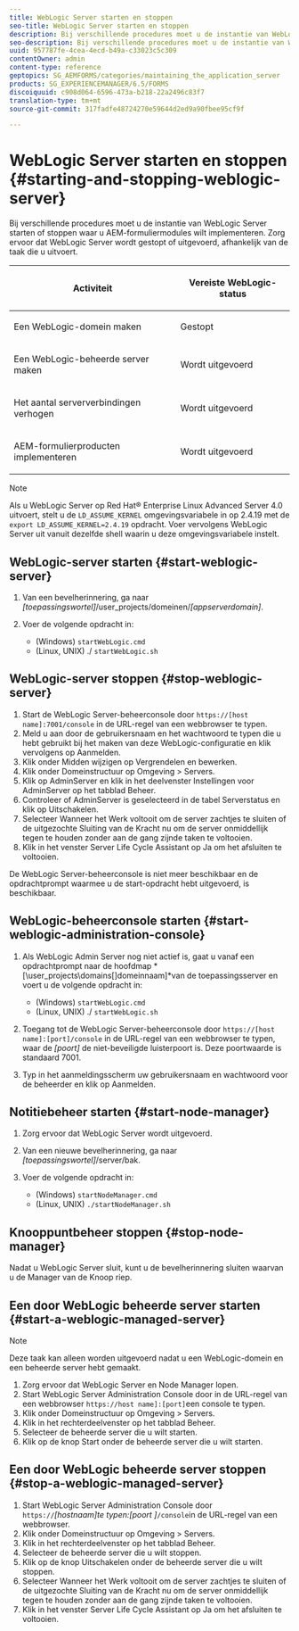 ```yaml
---
title: WebLogic Server starten en stoppen
seo-title: WebLogic Server starten en stoppen
description: Bij verschillende procedures moet u de instantie van WebLogic Server starten of stoppen waar u AEM-formuliermodules wilt implementeren. In dit document wordt beschreven hoe u de WebLogic-server start en stopt.
seo-description: Bij verschillende procedures moet u de instantie van WebLogic Server starten of stoppen waar u AEM-formuliermodules wilt implementeren. In dit document wordt beschreven hoe u de WebLogic-server start en stopt.
uuid: 957787fe-4cea-4ecd-b49a-c33023c5c309
contentOwner: admin
content-type: reference
geptopics: SG_AEMFORMS/categories/maintaining_the_application_server
products: SG_EXPERIENCEMANAGER/6.5/FORMS
discoiquuid: c908d064-6596-473a-b218-22a2496c83f7
translation-type: tm+mt
source-git-commit: 317fadfe48724270e59644d2ed9a90fbee95cf9f

---
```



# WebLogic Server starten en stoppen {#starting-and-stopping-weblogic-server}

Bij verschillende procedures moet u de instantie van WebLogic Server starten of stoppen waar u AEM-formuliermodules wilt implementeren. Zorg ervoor dat WebLogic Server wordt gestopt of uitgevoerd, afhankelijk van de taak die u uitvoert.

<table>
 <thead>
  <tr>
   <th><p>Activiteit</p></th>
   <th><p>Vereiste WebLogic-status</p></th>
  </tr>
 </thead>
 <tbody>
  <tr>
   <td><p>Een WebLogic-domein maken</p></td>
   <td><p>Gestopt</p></td>
  </tr>
  <tr>
   <td><p>Een WebLogic-beheerde server maken</p></td>
   <td><p>Wordt uitgevoerd</p></td>
  </tr>
  <tr>
   <td><p>Het aantal serververbindingen verhogen</p></td>
   <td><p>Wordt uitgevoerd</p></td>
  </tr>
  <tr>
   <td><p>AEM-formulierproducten implementeren</p></td>
   <td><p>Wordt uitgevoerd</p></td>
  </tr>
 </tbody>
</table>

>[!NOTE]
>
>Als u WebLogic Server op Red Hat® Enterprise Linux Advanced Server 4.0 uitvoert, stelt u de `LD_ASSUME_KERNEL` omgevingsvariabele in op 2.4.19 met de `export LD_ASSUME_KERNEL=2.4.19` opdracht. Voer vervolgens WebLogic Server uit vanuit dezelfde shell waarin u deze omgevingsvariabele instelt.

## WebLogic-server starten {#start-weblogic-server}

1. Van een bevelherinnering, ga naar *[toepassingswortel]*/user_projects/domeinen/*[appserverdomain]*.
1. Voer de volgende opdracht in:

   * (Windows) `startWebLogic.cmd`
   * (Linux, UNIX) ./ `startWebLogic.sh`

## WebLogic-server stoppen {#stop-weblogic-server}

1. Start de WebLogic Server-beheerconsole door `https://[host name]:7001/console` in de URL-regel van een webbrowser te typen.
1. Meld u aan door de gebruikersnaam en het wachtwoord te typen die u hebt gebruikt bij het maken van deze WebLogic-configuratie en klik vervolgens op Aanmelden.
1. Klik onder Midden wijzigen op Vergrendelen en bewerken.
1. Klik onder Domeinstructuur op Omgeving > Servers.
1. Klik op AdminServer en klik in het deelvenster Instellingen voor AdminServer op het tabblad Beheer.
1. Controleer of AdminServer is geselecteerd in de tabel Serverstatus en klik op Uitschakelen.
1. Selecteer Wanneer het Werk voltooit om de server zachtjes te sluiten of de uitgezochte Sluiting van de Kracht nu om de server onmiddellijk tegen te houden zonder aan de gang zijnde taken te voltooien.
1. Klik in het venster Server Life Cycle Assistant op Ja om het afsluiten te voltooien.

De WebLogic Server-beheerconsole is niet meer beschikbaar en de opdrachtprompt waarmee u de start-opdracht hebt uitgevoerd, is beschikbaar.

## WebLogic-beheerconsole starten {#start-weblogic-administration-console}

1. Als WebLogic Admin Server nog niet actief is, gaat u vanaf een opdrachtprompt naar de hoofdmap *[\user_projects\domains\[]domeinnaam]*van de toepassingsserver en voert u de volgende opdracht in:

   * (Windows) `startWebLogic.cmd`
   * (Linux, UNIX) ./ `startWebLogic.sh`

1. Toegang tot de WebLogic Server-beheerconsole door `https://[host name]:[port]/console` in de URL-regel van een webbrowser te typen, waar de *[poort]* de niet-beveiligde luisterpoort is. Deze poortwaarde is standaard 7001.
1. Typ in het aanmeldingsscherm uw gebruikersnaam en wachtwoord voor de beheerder en klik op Aanmelden.

## Notitiebeheer starten {#start-node-manager}

1. Zorg ervoor dat WebLogic Server wordt uitgevoerd.
1. Van een nieuwe bevelherinnering, ga naar *[toepassingswortel]*/server/bak.
1. Voer de volgende opdracht in:

   * (Windows) `startNodeManager.cmd`
   * (Linux, UNIX) `./startNodeManager.sh`

## Knooppuntbeheer stoppen {#stop-node-manager}

Nadat u WebLogic Server sluit, kunt u de bevelherinnering sluiten waarvan u de Manager van de Knoop riep.

## Een door WebLogic beheerde server starten {#start-a-weblogic-managed-server}

>[!NOTE]
>
>Deze taak kan alleen worden uitgevoerd nadat u een WebLogic-domein en een beheerde server hebt gemaakt.

1. Zorg ervoor dat WebLogic Server en Node Manager lopen.
1. Start WebLogic Server Administration Console door in de URL-regel van een webbrowser `https://host name]:[port]`een console te typen.
1. Klik onder Domeinstructuur op Omgeving > Servers.
1. Klik in het rechterdeelvenster op het tabblad Beheer.
1. Selecteer de beheerde server die u wilt starten.
1. Klik op de knop Start onder de beheerde server die u wilt starten.

## Een door WebLogic beheerde server stoppen {#stop-a-weblogic-managed-server}

1. Start WebLogic Server Administration Console door `https://`*[hostnaam]te typen:[poort ]*`/console`in de URL-regel van een webbrowser.
1. Klik onder Domeinstructuur op Omgeving > Servers.
1. Klik in het rechterdeelvenster op het tabblad Beheer.
1. Selecteer de beheerde server die u wilt stoppen.
1. Klik op de knop Uitschakelen onder de beheerde server die u wilt stoppen.
1. Selecteer Wanneer het Werk voltooit om de server zachtjes te sluiten of de uitgezochte Sluiting van de Kracht nu om de server onmiddellijk tegen te houden zonder aan de gang zijnde taken te voltooien.
1. Klik in het venster Server Life Cycle Assistant op Ja om het afsluiten te voltooien.

